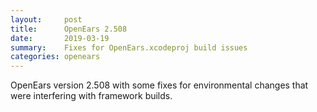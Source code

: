 ```yaml
---
layout:     post
title:      OpenEars 2.508
date:       2019-03-19
summary:    Fixes for OpenEars.xcodeproj build issues
categories: openears
---
```

OpenEars version 2.508 with some fixes for environmental changes that were interfering with framework builds.

